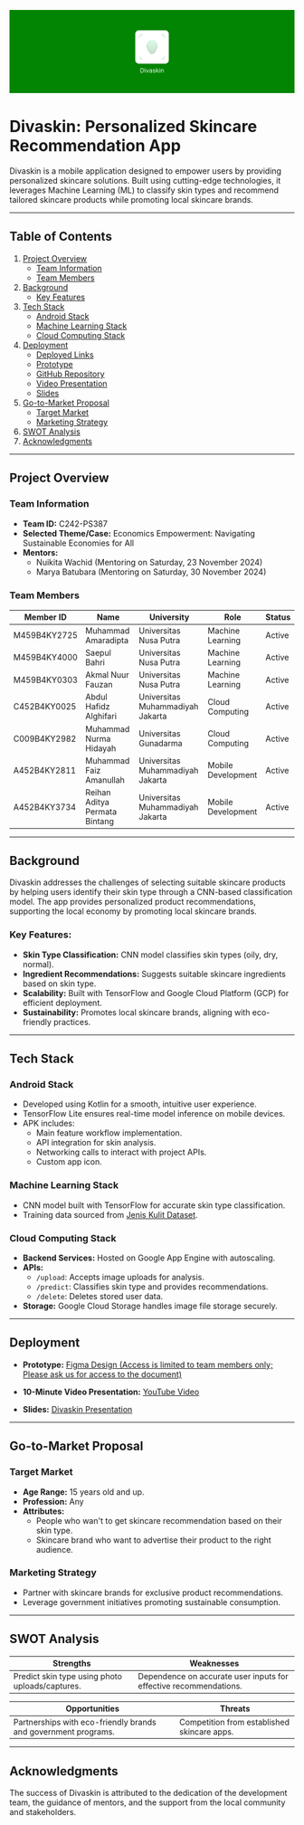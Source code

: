 ![Header image](/assets/GITHUB%20REPO%20README%20HEADER.png)

# Divaskin: Personalized Skincare Recommendation App

Divaskin is a mobile application designed to empower users by providing personalized skincare solutions. Built using cutting-edge technologies, it leverages Machine Learning (ML) to classify skin types and recommend tailored skincare products while promoting local skincare brands.

---

## Table of Contents

1. [Project Overview](#project-overview)
   - [Team Information](#team-information)
   - [Team Members](#team-members)
2. [Background](#background)
   - [Key Features](#key-features)
3. [Tech Stack](#tech-stack)
   - [Android Stack](#android-stack)
   - [Machine Learning Stack](#machine-learning-stack)
   - [Cloud Computing Stack](#cloud-computing-stack)
4. [Deployment](#deployment)
   - [Deployed Links](#deployed-links)
   - [Prototype](#prototype)
   - [GitHub Repository](#github-repository)
   - [Video Presentation](#10-minute-video-presentation)
   - [Slides](#slides)
5. [Go-to-Market Proposal](#go-to-market-proposal)
   - [Target Market](#target-market)
   - [Marketing Strategy](#marketing-strategy)
6. [SWOT Analysis](#swot-analysis)
7. [Acknowledgments](#acknowledgments)

---

## Project Overview

### Team Information

- **Team ID:** C242-PS387
- **Selected Theme/Case:** Economics Empowerment: Navigating Sustainable Economies for All
- **Mentors:**
  - Nuikita Wachid (Mentoring on Saturday, 23 November 2024)
  - Marya Batubara (Mentoring on Saturday, 30 November 2024)

### Team Members

| Member ID    | Name                          | University                       | Role               | Status |
| ------------ | ----------------------------- | -------------------------------- | ------------------ | ------ |
| M459B4KY2725 | Muhammad Amaradipta           | Universitas Nusa Putra           | Machine Learning   | Active |
| M459B4KY4000 | Saepul Bahri                  | Universitas Nusa Putra           | Machine Learning   | Active |
| M459B4KY0303 | Akmal Nuur Fauzan             | Universitas Nusa Putra           | Machine Learning   | Active |
| C452B4KY0025 | Abdul Hafidz Alghifari        | Universitas Muhammadiyah Jakarta | Cloud Computing    | Active |
| C009B4KY2982 | Muhammad Nurma Hidayah        | Universitas Gunadarma            | Cloud Computing    | Active |
| A452B4KY2811 | Muhammad Faiz Amanullah       | Universitas Muhammadiyah Jakarta | Mobile Development | Active |
| A452B4KY3734 | Reihan Aditya Permata Bintang | Universitas Muhammadiyah Jakarta | Mobile Development | Active |

---

## Background

Divaskin addresses the challenges of selecting suitable skincare products by helping users identify their skin type through a CNN-based classification model. The app provides personalized product recommendations, supporting the local economy by promoting local skincare brands.

### Key Features:

- **Skin Type Classification:** CNN model classifies skin types (oily, dry, normal).
- **Ingredient Recommendations:** Suggests suitable skincare ingredients based on skin type.
- **Scalability:** Built with TensorFlow and Google Cloud Platform (GCP) for efficient deployment.
- **Sustainability:** Promotes local skincare brands, aligning with eco-friendly practices.

---

## Tech Stack

### Android Stack

- Developed using Kotlin for a smooth, intuitive user experience.
- TensorFlow Lite ensures real-time model inference on mobile devices.
- APK includes:
  - Main feature workflow implementation.
  - API integration for skin analysis.
  - Networking calls to interact with project APIs.
  - Custom app icon.

### Machine Learning Stack

- CNN model built with TensorFlow for accurate skin type classification.
- Training data sourced from [Jenis Kulit Dataset](https://universe.roboflow.com/gunawan-selayar-xjkcv/jenis-kulit-wajah-k0oyf).

### Cloud Computing Stack

- **Backend Services:** Hosted on Google App Engine with autoscaling.
- **APIs:**
  - `/upload`: Accepts image uploads for analysis.
  - `/predict`: Classifies skin type and provides recommendations.
  - `/delete`: Deletes stored user data.
- **Storage:** Google Cloud Storage handles image file storage securely.

---

## Deployment

<!-- - **Deployed Links:**
  - Upload Endpoint: [https://divaskin-bangkit-capstone.et.r.appspot.com/upload](https://divaskin-bangkit-capstone.et.r.appspot.com/upload)
  - Predict Endpoint: [https://divaskin-bangkit-capstone.et.r.appspot.com/predict](https://divaskin-bangkit-capstone.et.r.appspot.com/predict)
  - Delete Endpoint: [https://divaskin-bangkit-capstone.et.r.appspot.com/delete](https://divaskin-bangkit-capstone.et.r.appspot.com/delete) -->

- **Prototype:** [Figma Design (Access is limited to team members only; Please ask us for access to the document)](https://www.figma.com/design/e49oSrOXCFfIfpyCjlmY19/SUKOZ-UI%2FUX-DESIGN?node-id=238-1070&node-type=frame&t=ds9D0eObdtWLPm36-0)

<!-- - **GitHub Repository:** [https://github.com/saehri/bangkit2024-capstone-project](https://github.com/saehri/bangkit2024-capstone-project) -->

- **10-Minute Video Presentation:** [YouTube Video](https://youtu.be/5Y4mkM_DPQ0)

- **Slides:** [Divaskin Presentation](https://www.figma.com/slides/2c7jbcmP6nK8yc57BF2KlK/DIVASKIN-ORESENTATIONS?node-id=1-1325&node-type=slide&t=pRxHF4O9SVHK8JX3-0)

---

## Go-to-Market Proposal

### Target Market

- **Age Range:** 15 years old and up.
- **Profession:** Any
- **Attributes:**
  - People who wan't to get skincare recommendation based on their skin type.
  - Skincare brand who want to advertise their product to the right audience.

### Marketing Strategy

- Partner with skincare brands for exclusive product recommendations.
- Leverage government initiatives promoting sustainable consumption.

---

## SWOT Analysis

| **Strengths**                                   | **Weaknesses**                                                    |
| ----------------------------------------------- | ----------------------------------------------------------------- |
| Predict skin type using photo uploads/captures. | Dependence on accurate user inputs for effective recommendations. |

| **Opportunities**                                              | **Threats**                                 |
| -------------------------------------------------------------- | ------------------------------------------- |
| Partnerships with eco-friendly brands and government programs. | Competition from established skincare apps. |

---

## Acknowledgments

The success of Divaskin is attributed to the dedication of the development team, the guidance of mentors, and the support from the local community and stakeholders.
